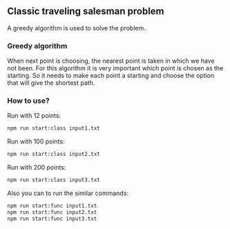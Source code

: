 ## Classic traveling salesman problem

A greedy algorithm is used to solve the problem.

### Greedy algorithm

When next point is choosing, the nearest point is taken in which we have not been.
For this algorithm it is very important which point is chosen as the starting. So it needs to make each point a starting and choose the option that will give the shortest path.

### How to use?

Run with 12 points: 
```bash
npm run start:class input1.txt
```

Run with 100 points:
```bash
npm run start:class input2.txt
```

Run with 200 points:
```bash
npm run start:class input3.txt
```

Also you can to run the similar commands:
```bash
npm run start:func input1.txt
npm run start:func input2.txt
npm run start:func input3.txt
```
